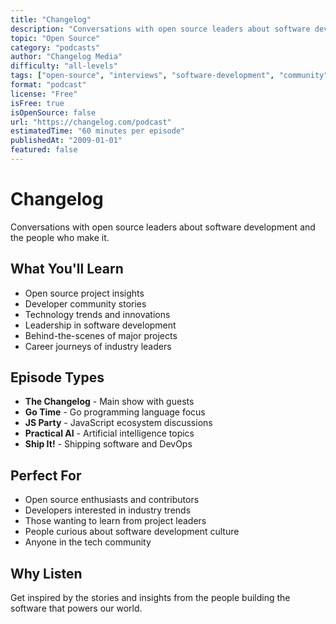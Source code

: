 ```yaml
---
title: "Changelog"
description: "Conversations with open source leaders about software development and the people who make it"
topic: "Open Source"
category: "podcasts"
author: "Changelog Media"
difficulty: "all-levels"
tags: ["open-source", "interviews", "software-development", "community", "leadership"]
format: "podcast"
license: "Free"
isFree: true
isOpenSource: false
url: "https://changelog.com/podcast"
estimatedTime: "60 minutes per episode"
publishedAt: "2009-01-01"
featured: false
---
```


# Changelog

Conversations with open source leaders about software development and the people who make it.

## What You'll Learn
- Open source project insights
- Developer community stories
- Technology trends and innovations
- Leadership in software development
- Behind-the-scenes of major projects
- Career journeys of industry leaders

## Episode Types
- **The Changelog** - Main show with guests
- **Go Time** - Go programming language focus
- **JS Party** - JavaScript ecosystem discussions
- **Practical AI** - Artificial intelligence topics
- **Ship It!** - Shipping software and DevOps

## Perfect For
- Open source enthusiasts and contributors
- Developers interested in industry trends
- Those wanting to learn from project leaders
- People curious about software development culture
- Anyone in the tech community

## Why Listen
Get inspired by the stories and insights from the people building the software that powers our world.